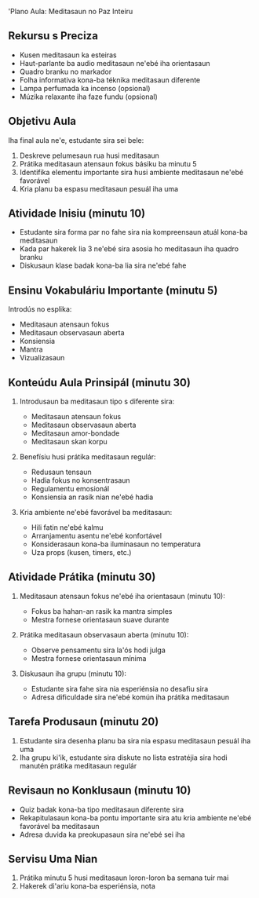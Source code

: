 'Plano Aula: Meditasaun no Paz Inteiru

## Rekursu s Preciza
- Kusen meditasaun ka esteiras
- Haut-parlante ba audio meditasaun ne'ebé iha orientasaun
- Quadro branku no markador
- Folha informativa kona-ba téknika meditasaun diferente
- Lampa perfumada ka incenso (opsional)
- Múzika relaxante iha faze fundu (opsional)

## Objetivu Aula
Iha final aula ne'e, estudante sira sei bele:
1. Deskreve pelumesaun rua husi meditasaun
2. Prátika meditasaun atensaun fokus básiku ba minutu 5
3. Identifika elementu importante sira husi ambiente meditasaun ne'ebé favorável
4. Kria planu ba espasu meditasaun pesuál iha uma

## Atividade Inisiu (minutu 10)
- Estudante sira forma par no fahe sira nia kompreensaun atuál kona-ba meditasaun
- Kada par hakerek lia 3 ne'ebé sira asosia ho meditasaun iha quadro branku
- Diskusaun klase badak kona-ba lia sira ne'ebé fahe

## Ensinu Vokabuláriu Importante (minutu 5)
Introdús no esplika:
- Meditasaun atensaun fokus
- Meditasaun observasaun aberta
- Konsiensia
- Mantra
- Vizualizasaun

## Konteúdu Aula Prinsipál (minutu 30)
1. Introdusaun ba meditasaun tipo s diferente sira:
   - Meditasaun atensaun fokus
   - Meditasaun observasaun aberta
   - Meditasaun amor-bondade
   - Meditasaun skan korpu

2. Benefísiu husi prátika meditasaun regulár:
   - Redusaun tensaun
   - Hadia fokus no konsentrasaun
   - Regulamentu emosionál
   - Konsiensia an rasik nian ne'ebé hadia

3. Kria ambiente ne'ebé favorável ba meditasaun:
   - Hili fatin ne'ebé kalmu
   - Arranjamentu asentu ne'ebé konfortável
   - Konsiderasaun kona-ba iluminasaun no temperatura
   - Uza props (kusen, timers, etc.)

## Atividade Prátika (minutu 30)
1. Meditasaun atensaun fokus ne'ebé iha orientasaun (minutu 10):
   - Fokus ba hahan-an rasik ka mantra simples
   - Mestra fornese orientasaun suave durante

2. Prátika meditasaun observasaun aberta (minutu 10):
   - Observe pensamentu sira la'ós hodi julga
   - Mestra fornese orientasaun mínima

3. Diskusaun iha grupu (minutu 10):
   - Estudante sira fahe sira nia esperiénsia no desafiu sira
   - Adresa dificuldade sira ne'ebé komún iha prátika meditasaun

## Tarefa Produsaun (minutu 20)
1. Estudante sira desenha planu ba sira nia espasu meditasaun pesuál iha uma
2. Iha grupu ki'ik, estudante sira diskute no lista estratéjia sira hodi manutén prátika meditasaun regulár

## Revisaun no Konklusaun (minutu 10)
- Quiz badak kona-ba tipo meditasaun diferente sira
- Rekapitulasaun kona-ba pontu importante sira atu kria ambiente ne'ebé favorável ba meditasaun
- Adresa duvida ka preokupasaun sira ne'ebé sei iha

## Servisu Uma Nian
1. Prátika minutu 5 husi meditasaun loron-loron ba semana tuir mai
2. Hakerek di'ariu kona-ba esperiénsia, nota